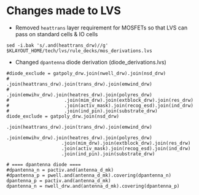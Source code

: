 # Changes made to LVS



* Removed `heattrans` layer requirement for MOSFETs so that LVS can pass on standard cells & IO cells
```
sed -i.bak 's/.and(heattrans_drw)//g' $KLAYOUT_HOME/tech/lvs/rule_decks/mos_derivations.lvs
```

* Changed `dpantenna` diode derivation (diode_derivations.lvs)

```
#diode_exclude = gatpoly_drw.join(nwell_drw).join(nsd_drw)
#                    .join(heattrans_drw).join(trans_drw).join(emwind_drw)
#                    .join(emwihv_drw).join(heatres_drw).join(polyres_drw)
#                    .join(mim_drw).join(extblock_drw).join(res_drw)
#                    .join(activ_mask).join(recog_esd).join(ind_drw)
#                    .join(ind_pin).join(substrate_drw)
diode_exclude = gatpoly_drw.join(nsd_drw)
                    .join(heattrans_drw).join(trans_drw).join(emwind_drw)
                    .join(emwihv_drw).join(heatres_drw).join(polyres_drw)
                    .join(mim_drw).join(extblock_drw).join(res_drw)
                    .join(activ_mask).join(recog_esd).join(ind_drw)
                    .join(ind_pin).join(substrate_drw)
```
```
# ==== dpantenna diode ====
#dpantenna_n = pactiv.and(antenna_d_mk)
#dpantenna_p = pwell.and(antenna_d_mk).covering(dpantenna_n)
dpantenna_p = pactiv.and(antenna_d_mk)
dpantenna_n = nwell_drw.and(antenna_d_mk).covering(dpantenna_p)
```